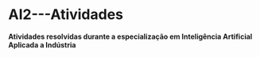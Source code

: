 # AI2---Atividades

**Atividades resolvidas durante a especialização em Inteligência Artificial Aplicada a Indústria**
